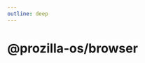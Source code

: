 ```yaml
---
outline: deep
---
```


# @prozilla-os/browser

<!--@include: ../../../../../packages/apps/browser/README.md{13,}-->